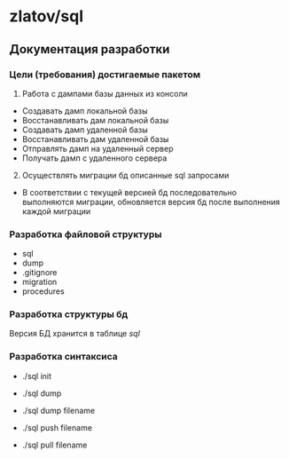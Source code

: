 # zlatov/sql
## Документация разработки
### Цели (требования) достигаемые пакетом

1. Работа с дампами базы данных из консоли

- Создавать дамп локальной базы
- Восстанавливать дам локальной базы
- Создавать дамп удаленной базы
- Восстанавливать дам удаленной базы
- Отправлять дамп на удаленный сервер
- Получать дамп с удаленного сервера

2. Осуществлять миграции бд описанные sql запросами

- В соответствии с текущей версией бд последовательно выполняются миграции, обновляется версия бд после выполнения каждой миграции

### Разработка файловой структуры
- sql
 - dump
  - .gitignore
 - migration
 - procedures

### Разработка структуры бд

Версия БД хранится в таблице <var>sql</var>

### Разработка синтаксиса

- ./sql init

- ./sql dump
- ./sql dump filename

- ./sql push filename
- ./sql pull filename


